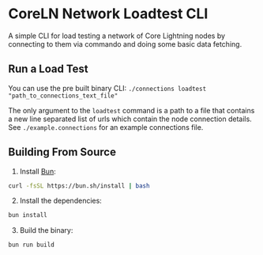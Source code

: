 # CoreLN Network Loadtest CLI

A simple CLI for load testing a network of Core Lightning nodes by connecting to them via commando and doing some basic data fetching.

## Run a Load Test

You can use the pre built binary CLI:
`./connections loadtest "path_to_connections_text_file"`

The only argument to the `loadtest` command is a path to a file that contains a new line separated list of urls which contain the node connection details. See `./example.connections` for an example connections file.

## Building From Source

1. Install [Bun](https://bun.sh):

```bash
curl -fsSL https://bun.sh/install | bash
```

2. Install the dependencies:

```bash
bun install
```

3. Build the binary:

```bash
bun run build
```
